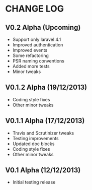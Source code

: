 CHANGE LOG
==========


## V0.2 Alpha (Upcoming)

* Support only laravel 4.1
* Improved authentication
* Improved events
* Some refactoring
* PSR naming conventions
* Added more tests
* Minor tweaks


## V0.1.2 Alpha (19/12/2013)

* Coding style fixes
* Other minor tweaks


## V0.1.1 Alpha (17/12/2013)

* Travis and Scrutinizer tweaks
* Testing improvements
* Updated doc blocks
* Coding style fixes
* Other minor tweaks


## V0.1 Alpha (12/12/2013)

* Initial testing release
